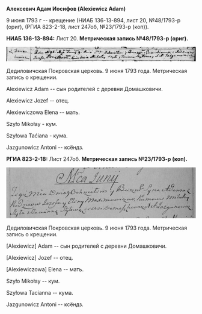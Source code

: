 **Алексевич Адам Иосифов (Alexiewicz Adam)**

9 июня 1793 г -- крещение (НИАБ 136-13-894, лист 20, №48/1793-р (ориг),
(РГИА 823-2-18, лист 247об, №23/1793-р (коп)).

**НИАБ 136-13-894:** Лист 20. **Метрическая запись №48/1793-р (ориг).**

![](./media/fcf33701e8d6502c1711a5f625e28fac6b5c0397.png)

Дедиловичская Покровская церковь. 9 июня 1793 года. Метрическая запись о
крещении.

Alexiewicz Adam -- сын родителей с деревни Домашковичи.

Alexiewicz Jozef -- отец.

Alexiewiczowa Elena -- мать.

Szyło Mikołay - кум.

Szyłowa Taćiana - кума.

Jazgunowicz Antoni -- ксёндз.

**РГИА 823-2-18:** Лист 247об. **Метрическая запись №23/1793-р (коп).**

![](./media/5e69977219bc521d13d5cc5dbe29cb37e7528668.png)

Дедиловичская Покровская церковь. 9 июня 1793 года. Метрическая запись о
крещении.

\[Alexiewicz\] Adam -- сын родителей с деревни Домашковичи.

\[Alexiewicz\] Jozef -- отец.

\[Alexiewiczowa\] Elena -- мать.

Szyło Mikołay -- кум.

Szyłowa Tacianna -- кума.

Jazgunowicz Antoni -- ксёндз.
